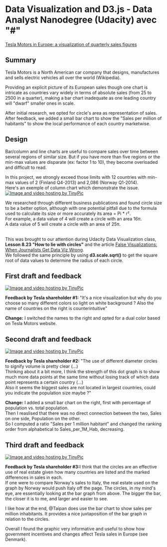 # Data Visualization and D3.js - Data Analyst Nanodegree (Udacity) avec "#"

[Tesla Motors in Europe: a visualization of quarterly sales figures](https://bl.ocks.org/EricPerbos/raw/3c11acdcc679694bd6ba6c822dbdc0ef)

## Summary
Tesla Motors is a North American car company that designs, manufactures and sells electric vehicles all over the world (Wikipedia).

Providing an explicit picture of its European sales though one chart is intricate as countries vary widely in terms of absolute sales (from 25 to 2500 in a quarter), making a bar chart inadequate as one leading country will "dwarf" smaller ones in scale.

After initial research, we opted for circle's area as representation of sales.</br>After feedback, we added a small bar chart to show the "Sales per million of habitants" to show the local performance of each country marketwise.

## Design
Bar/column and line charts are useful to compare sales over time between several regions of similar size. But if you have more than five regions or the min-max values are disparate (ex: factor 1 to 10), they become overloaded and difficult to read.

In this project, we strongly exceed those limits with  12 countries with min-max values of 2 (Finland Q4-2013) and 2,086 (Norway Q1-2014).</br>Here's an exemple of column chart which demonstrate the issue.
<a href="http://tinypic.com?ref=2n0k8s2" target="_blank"><img src="http://i63.tinypic.com/2n0k8s2.jpg" border="0" alt="Image and video hosting by TinyPic"></a>

We researched through different business publications and found circle size to be a better option, although with one potential pitfall due to the formula used to calculate its size or more accurately its area = Pi * r².</br>For example, a data value of 4 will create a circle with an area 16π.</br>A data value of 5 will create a circle with an area of 25π.

</br>This was brought to our attention during Udacity Data Visualization class, <b>Lesson 8.23 "How to lie with circles"</b> and the article [False Visualizations: When Journalists Get Data Viz Wrong](http://www.huffingtonpost.com/randy-krum/false-visualizations-when_b_5736106.html).</br>We followed the same principle by using <b>d3.scale.sqrt()</b> to get the square root of data values to determine the radius of each circle.

## First draft and feedback

<a href="http://tinypic.com?ref=2rxzeyo" target="_blank"><img src="http://i65.tinypic.com/2rxzeyo.jpg" border="0" alt="Image and video hosting by TinyPic"></a>

<b>Feedback by Tesla shareholder #1:</b> "It's a nice visualization but why do you choose so many different colors so light on white background ? Also the name of countries on the right is counterintuitive"

<b>Change:</b> I switched the names to the right and opted for a dual color based on Tesla Motors website.


## Second draft and feedback

<a href="http://tinypic.com?ref=2poyu7l" target="_blank"><img src="http://i67.tinypic.com/2poyu7l.jpg" border="0" alt="Image and video hosting by TinyPic"></a>

<b>Feedback by Tesla shareholder #2:</b> "The use of different diameter circles to signify volume is pretty clear (...) </br>Thinking about it a bit more, I think the strength of this dot graph is to show much more data points at the same time without losing track of which data point represents a certain country (...)</br>Also it seems the biggest sales are not located in largest countries, could you indicate the population size maybe ?"

<b>Change:</b> I added a small bar chart on the right, first with percentage of population vs. total population.</br>Then I reaslised that there was no direct connection between the two, Sales on one side, Population on the other.</br> So I computed a ratio "Sales per 1 million habitant" and changed the ranking order from alphabetical to Sales_per_1M_Hab, decreasing.

## Third draft and feedback

<a href="http://tinypic.com?ref=10mr4zm" target="_blank"><img src="http://i68.tinypic.com/10mr4zm.jpg" border="0" alt="Image and video hosting by TinyPic"></a>

<b>Feedback by Tesla shareholder #3:</b>I think that the circles are an effective use of real estate given how many countries are listed and the marked differences in sales in each. </br> If one were to compare Norway's sales to Italy, the real estate used on the graph by Norway would push Italy off the page. The circles, in my mind's eye, are essentially looking at the bar graph from above. The bigger the bar, the closer it is to me, and larger and easier to see.

I like how at the end, @Taipan does use the bar chart to show sales per million inhabitants. It provides a nice juxtaposition of the bar graph in relation to the circles.

Overall I found the graphic very informative and useful to show how government incentives and changes affect Tesla sales in Europe (see Denmark).




